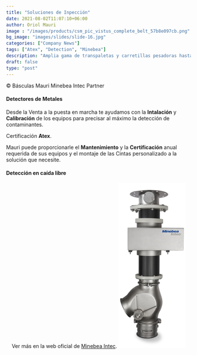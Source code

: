 ```yaml
---
title: "Soluciones de Inpección"
date: 2021-08-02T11:07:10+06:00
author: Oriol Mauri
image : "/images/products/csm_pic_vistus_complete_belt_57b8e097cb.png"
bg_image: "images/slides/slide-16.jpg"
categories: ["Company News"]
tags: ["Atex", "Detection", "Minebea"]
description: "Amplia gama de transpaletas y carretillas pesadoras hasta para zona ATEX 0"
draft: false
type: "post"
---
```


© Básculas Mauri Minebea Intec Partner


#### Detectores de Metales
Desde la Venta a la puesta en marcha te ayudamos con la **Intalación** y **Calibración** de los equipos para precisar al máximo la detección de contaminantes.

Certificación **Atex**.

Mauri puede proporcionarle el **Mantenimiento** y la **Certificación** anual requerida de sus equipos y el montaje de las Cintas personalizado a la solución que necesite.

#### Detección en caída libre
<div align="center">
  Ver más en la web oficial de <a href="https://www.minebea-intec.com/es/soluciones-de-inspeccion/bobinas-para-detectores-de-metales/detector-de-metales-vistus" target="_blank">Minebea Intec</a>.
  <img class="img-responsive" src="/images/products/csm_pic_vistus_freefall_overall_system_03ee6f3bbf.png" alt="cinta-pesadora"/>
</div>
